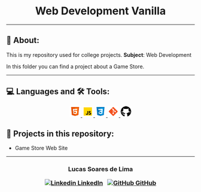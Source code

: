 
<!-- > <div align="center">
  <a href="https://github.com">
    <img src="images/logo.svg" alt="Logo" width="160" height="80">
  </a> -->

  <h1 align="center">
    Web Development Vanilla
  </h1>

</div>

<!--  <h3 align="center">


</h3>  -->

---

## 📝 About:

This is my repository used for college projects. **Subject**: Web Development

In this folder you can find a project about a Game Store.

---

## 💻 Languages and 🛠 Tools:


<p align="center">
   <a href="https://developer.mozilla.org/en-US/docs/Glossary/HTML5">
      <img src="images/html-5.svg" alt="Java" width="30" height="30"/>
   </a>
   <a href="https://developer.mozilla.org/en-US/docs/Web/JavaScript">
      <img src="images/javascript.svg" alt="Javascript" width="30" height="30"/>
   </a>
   <a href="https://https://developer.mozilla.org/pt-BR/docs/Web/CSS/">
      <img src="images/css3.svg" alt="css3" width="30" height="30"/>
   </a>
   <a href="https://git-scm.com/doc/">
      <img src="images/git.svg" alt="git" width="30" height="30"/>
   </a>
   <a href="https://github.com/">
      <img src="images/github.svg" alt="Github" width="30" height="30"/>
   </a> 
</p>


## 🚧 Projects in this repository:
<ul>
  <li>
    Game Store Web Site
  </li>
 </ul>
<!-- ---

<h1>🤖 Preview </h1>
<img src=" -->

<!-- ## Como Baixar

```bash

# Instruções

$ Comandos


``` -->

---

<h3 align="center">

  Lucas Soares de Lima
<br/>

  <a align="center">
   
   [![Linkedin](https://i.stack.imgur.com/gVE0j.png) LinkedIn](https://www.linkedin.com/in/lucasoalima/)
&nbsp;
  [![GitHub](https://i.stack.imgur.com/tskMh.png) GitHub](https://github.com/lucasoalima)
  </a>
</h3>
